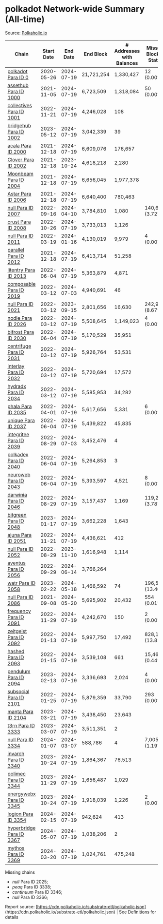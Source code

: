 # polkadot Network-wide Summary (All-time)

Source: [Polkaholic.io](https://polkaholic.io)


| Chain            | Start Date | End Date | End Block | # Addresses with Balances | Missing Blocks / Status |
| ---------------- | ---------- | ---------| --------- | ------------------------- | ----------------------- |
| [polkadot Para ID 0](/polkadot/0-polkadot) | 2020-05-26 | 2024-07-19 | 21,721,254 |  1,330,427 | 12 (0.00%)  |
| [assethub Para ID 1000](/polkadot/1000-assethub) | 2021-11-05 | 2024-07-19 | 6,723,509 |  1,318,084 | 50 (0.00%)  |
| [collectives Para ID 1001](/polkadot/1001-collectives) | 2022-11-21 | 2024-07-19 | 4,246,028 |  108 |    |
| [bridgehub Para ID 1002](/polkadot/1002-bridgehub) | 2023-05-12 | 2024-07-19 | 3,042,339 |  39 |    |
| [acala Para ID 2000](/polkadot/2000-acala) | 2021-12-18 | 2024-07-19 | 6,609,076 |  176,657 |    |
| [Clover Para ID 2002](/polkadot/2002-clover) | 2021-12-18 | 2023-10-24 | 4,618,218 |  2,280 |    |
| [Moonbeam Para ID 2004](/polkadot/2004-moonbeam) | 2021-12-18 | 2024-07-19 | 6,656,045 |  1,977,378 |    |
| [Astar Para ID 2006](/polkadot/2006-astar) | 2021-12-18 | 2024-07-19 | 6,640,400 |  780,463 |    |
| [null Para ID 2007](/polkadot/2007-kapex) | 2022-09-16 | 2024-04-10 | 3,784,810 |  1,080 | 140,668 (3.72%)  |
| [crust Para ID 2008](/polkadot/2008-crust) | 2022-10-26 | 2024-07-19 | 3,733,013 |  1,126 |    |
| [null Para ID 2011](/polkadot/2011-equilibrium) | 2022-03-19 | 2024-01-16 | 4,130,019 |  9,979 | 4 (0.00%)  |
| [parallel Para ID 2012](/polkadot/2012-parallel) | 2021-12-18 | 2024-07-19 | 6,413,714 |  51,258 |    |
| [litentry Para ID 2013](/polkadot/2013-litentry) | 2022-06-04 | 2024-07-19 | 5,363,879 |  4,871 |    |
| [composable Para ID 2019](/polkadot/2019-composable) | 2022-03-12 | 2024-07-03 | 4,940,691 |  46 |    |
| [null Para ID 2021](/polkadot/2021-efinity) | 2022-03-12 | 2023-09-15 | 2,801,656 |  16,630 | 242,949 (8.67%)  |
| [nodle Para ID 2026](/polkadot/2026-nodle) | 2022-03-12 | 2024-07-19 | 5,508,645 |  1,149,023 | 4 (0.00%)  |
| [bifrost Para ID 2030](/polkadot/2030-bifrost) | 2022-06-04 | 2024-07-19 | 5,170,529 |  35,951 |    |
| [centrifuge Para ID 2031](/polkadot/2031-centrifuge) | 2022-03-12 | 2024-07-19 | 5,926,764 |  53,531 |    |
| [interlay Para ID 2032](/polkadot/2032-interlay) | 2022-03-12 | 2024-07-19 | 5,720,694 |  17,572 |    |
| [hydradx Para ID 2034](/polkadot/2034-hydradx) | 2022-03-12 | 2024-07-19 | 5,585,953 |  34,282 |    |
| [phala Para ID 2035](/polkadot/2035-phala) | 2022-04-01 | 2024-07-19 | 5,617,656 |  5,331 | 6 (0.00%)  |
| [unique Para ID 2037](/polkadot/2037-unique) | 2022-06-04 | 2024-07-19 | 5,439,822 |  45,835 |    |
| [integritee Para ID 2039](/polkadot/2039-integritee) | 2022-08-29 | 2024-07-03 | 3,452,476 |  4 |    |
| [polkadex Para ID 2040](/polkadot/2040-polkadex) | 2022-06-04 | 2024-07-19 | 5,264,853 |  3 |    |
| [neuroweb Para ID 2043](/polkadot/2043-neuroweb) | 2022-06-04 | 2024-07-19 | 5,393,597 |  4,521 | 8 (0.00%)  |
| [darwinia Para ID 2046](/polkadot/2046-darwinia) | 2022-08-29 | 2024-07-19 | 3,157,437 |  1,169 | 119,220 (3.78%)  |
| [bitgreen Para ID 2048](/polkadot/2048-bitgreen) | 2023-01-17 | 2024-07-19 | 3,662,228 |  1,643 |    |
| [ajuna Para ID 2051](/polkadot/2051-ajuna) | 2022-11-21 | 2024-07-19 | 4,436,621 |  412 |    |
| [null Para ID 2052](/polkadot/2052-polkadot-parathread-2052) | 2022-08-29 | 2023-11-10 | 1,616,948 |  1,114 |    |
| [aventus Para ID 2056](/polkadot/2056-aventus) | 2022-09-29 | 2024-06-14 | 3,766,264 |   |    |
| [watr Para ID 2058](/polkadot/2058-watr) | 2023-02-22 | 2024-05-18 | 1,466,592 |  74 | 196,567 (13.40%)  |
| [null Para ID 2086](/polkadot/2086-kilt) | 2021-09-08 | 2024-05-20 | 5,695,902 |  20,432 | 554 (0.01%)  |
| [frequency Para ID 2091](/polkadot/2091-frequency) | 2022-11-29 | 2024-07-19 | 4,242,670 |  150 | 2 (0.00%)  |
| [zeitgeist Para ID 2092](/polkadot/2092-zeitgeist) | 2022-01-13 | 2024-07-19 | 5,997,750 |  17,492 | 828,192 (13.81%)  |
| [hashed Para ID 2093](/polkadot/2093-hashed) | 2022-01-15 | 2024-07-19 | 3,539,108 |  661 | 15,466 (0.44%)  |
| [pendulum Para ID 2094](/polkadot/2094-pendulum) | 2023-02-13 | 2024-07-19 | 3,336,693 |  2,024 | 4 (0.00%)  |
| [subsocial Para ID 2101](/polkadot/2101-subsocial) | 2022-01-25 | 2024-07-19 | 5,879,359 |  33,790 | 293 (0.00%)  |
| [manta Para ID 2104](/polkadot/2104-manta) | 2023-03-21 | 2024-07-19 | 3,438,450 |  23,643 |    |
| [t3rn Para ID 3333](/polkadot/3333-t3rn) | 2023-03-07 | 2024-07-19 | 3,511,351 |  2 |    |
| [null Para ID 3334](/polkadot/3334-polkadot-parathread-3334) | 2024-01-07 | 2024-03-07 | 588,786 |  4 | 7,005 (1.19%)  |
| [invarch Para ID 3340](/polkadot/3340-invarch) | 2023-10-24 | 2024-07-19 | 1,864,367 |  76,513 |    |
| [polimec Para ID 3344](/polkadot/3344-polimec) | 2023-11-29 | 2024-07-19 | 1,656,487 |  1,029 |    |
| [energywebx Para ID 3345](/polkadot/3345-energywebx) | 2023-10-24 | 2024-07-19 | 1,918,039 |  1,226 | 2 (0.00%)  |
| [logion Para ID 3354](/polkadot/3354-logion) | 2024-02-15 | 2024-07-19 | 942,624 |  413 |    |
| [hyperbridge Para ID 3367](/polkadot/3367-hyperbridge) | 2024-05-07 | 2024-07-19 | 1,038,206 |  2 |    |
| [mythos Para ID 3369](/polkadot/3369-mythos) | 2024-03-20 | 2024-07-19 | 1,024,761 |  475,248 |    |

Missing chains


* *null* Para ID 2025; 
* *peaq* Para ID 3338; 
* *continuum* Para ID 3346; 
* *null* Para ID 3366; 

Report source: [https://cdn.polkaholic.io/substrate-etl/polkaholic.json](https://cdn.polkaholic.io/substrate-etl/polkaholic.json) | See [Definitions](/DEFINITIONS.md) for details
